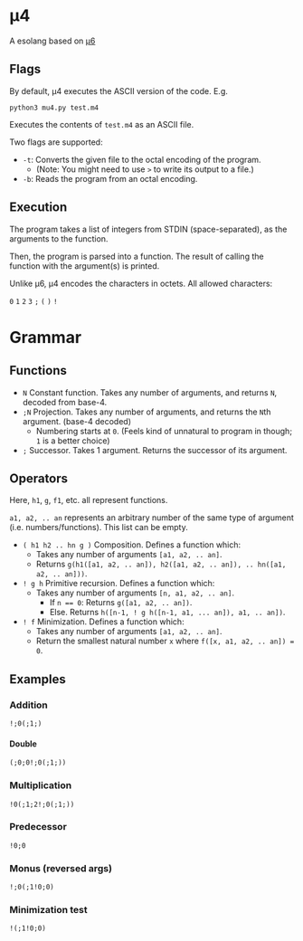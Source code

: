 # μ4
A esolang based on [μ6](https://github.com/bforte/mu6/)

## Flags
By default, μ4 executes the ASCII version of the code. E.g.
```
python3 mu4.py test.m4
```

Executes the contents of `test.m4` as an ASCII file.

Two flags are supported:
* `-t`: Converts the given file to the octal encoding of the program.
  * (Note: You might need to use `>` to write its output to a file.)
* `-b`: Reads the program from an octal encoding.

## Execution
The program takes a list of integers from STDIN (space-separated), as the arguments to the function.

Then, the program is parsed into a function. The result of calling the function with the argument(s) is printed.

Unlike μ6, μ4 encodes the characters in octets. All allowed characters:

`0` `1` `2` `3` `;` `(` `)` `!`

# Grammar
## Functions
* `N` Constant function. Takes any number of arguments, and returns `N`, decoded from base-4.
* `;N` Projection. Takes any number of arguments, and returns the `N`th argument. (base-4 decoded)
  * Numbering starts at `0`. (Feels kind of unnatural to program in though; `1` is a better choice)
* `;` Successor. Takes 1 argument. Returns the successor of its argument.
## Operators
Here, `h1`, `g`, `f1`, etc. all represent functions.

`a1, a2, .. an` represents an arbitrary number of the same type of argument (i.e. numbers/functions). This list can be empty.
* `( h1 h2 .. hn g )` Composition. Defines a function which:
  * Takes any number of arguments `[a1, a2, .. an]`.
  * Returns `g(h1([a1, a2, .. an]), h2([a1, a2, .. an]), .. hn([a1, a2, .. an]))`. 
* `! g h` Primitive recursion. Defines a function which:
  * Takes any number of arguments `[n, a1, a2, .. an]`.
    * If `n == 0`: Returns `g([a1, a2, .. an])`.
    * Else. Returns `h([n-1, ! g h([n-1, a1, ... an]), a1, .. an])`.
* `! f` Minimization. Defines a function which:
  * Takes any number of arguments `[a1, a2, .. an]`.
  * Return the smallest natural number `x` where `f([x, a1, a2, .. an]) = 0`.

## Examples
### Addition
```
!;0(;1;)
```
#### Double
```
(;0;0!;0(;1;))
```
### Multiplication
```
!0(;1;2!;0(;1;))
```

### Predecessor
```
!0;0
```
### Monus (reversed args)
```
!;0(;1!0;0)
```
### Minimization test
```
!(;1!0;0)
```
